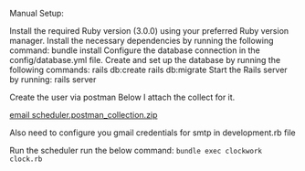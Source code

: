 Manual Setup:

Install the required Ruby version (3.0.0) using your preferred Ruby version manager.
Install the necessary dependencies by running the following command: bundle install
Configure the database connection in the config/database.yml file.
Create and set up the database by running the following commands: rails db:create rails db:migrate
Start the Rails server by running: rails server

Create the user via postman
Below I attach the collect for it.

[email scheduler.postman_collection.zip](https://github.com/ankita-chourasiya/email-scheduler/files/11938550/email.scheduler.postman_collection.zip)



Also need to configure you gmail credentials for smtp in development.rb file

Run the scheduler run the below command:
`bundle exec clockwork clock.rb`
